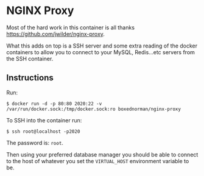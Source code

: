 # NGINX Proxy

Most of the hard work in this container is all thanks https://github.com/jwilder/nginx-proxy.

What this adds on top is a SSH server and some extra reading of the docker containers to allow you to connect to your MySQL, Redis...etc servers from the SSH container.

## Instructions

Run:
```
$ docker run -d -p 80:80 2020:22 -v /var/run/docker.sock:/tmp/docker.sock:ro boxednorman/nginx-proxy
```

To SSH into the container run:

```
$ ssh root@localhost -p2020
```

The password is: `root`.

Then using your preferred database manager you should be able to connect to the host of whatever you set the `VIRTUAL_HOST` environment variable to be.